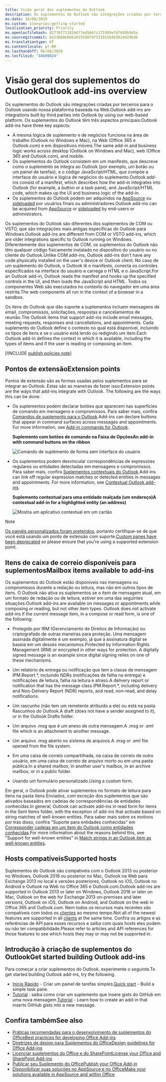 ```yaml
---
title: Visão geral dos suplementos do Outlook
description: Os suplementos do Outlook são integrações criadas por terceiros para o Outlook usando nossa plataforma baseada na Web.
ms.date: 10/09/2019
ms.custom: scenarios:getting-started
localization_priority: Priority
ms.openlocfilehash: 82778f7118166f7ed566fc175599efd7049b9d3a
ms.sourcegitcommit: be23b68eb661015508797333915b44381dd29bdb
ms.translationtype: HT
ms.contentlocale: pt-BR
ms.lasthandoff: 06/08/2020
ms.locfileid: "44609024"
---
```

# <a name="outlook-add-ins-overview"></a><span data-ttu-id="9202f-103">Visão geral dos suplementos do Outlook</span><span class="sxs-lookup"><span data-stu-id="9202f-103">Outlook add-ins overview</span></span>

<span data-ttu-id="9202f-104">Os suplementos do Outlook são integrações criadas por terceiros para o Outlook usando nossa plataforma baseada na Web.</span><span class="sxs-lookup"><span data-stu-id="9202f-104">Outlook add-ins are integrations built by third parties into Outlook by using our web-based platform.</span></span> <span data-ttu-id="9202f-105">Os suplementos do Outlook têm três aspectos principais:</span><span class="sxs-lookup"><span data-stu-id="9202f-105">Outlook add-ins have three key aspects:</span></span>

- <span data-ttu-id="9202f-106">A mesma lógica de suplemento e de negócios funciona na área de trabalho (Outlook no Windows e Mac), na Web (Office 365 e Outlook.com) e em dispositivos móveis.</span><span class="sxs-lookup"><span data-stu-id="9202f-106">The same add-in and business logic works across desktop (Outlook on Windows and Mac), web (Office 365 and Outlook.com), and mobile.</span></span>
- <span data-ttu-id="9202f-107">Os suplementos do Outlook consistem em um manifesto, que descreve como o suplemento se integra ao Outlook (por exemplo, um botão ou um painel de tarefas), e o código JavaScript/HTML, que compõe a interface do usuário e lógica de negócios do suplemento.</span><span class="sxs-lookup"><span data-stu-id="9202f-107">Outlook add-ins consist of a manifest, which describes how the add-in integrates into Outlook (for example, a button or a task pane), and JavaScript/HTML code, which makes up the UI and business logic of the add-in.</span></span>
- <span data-ttu-id="9202f-108">Os suplementos do Outlook podem ser adquiridos na [AppSource](https://appsource.microsoft.com) ou [sideloaded](sideload-outlook-add-ins-for-testing.md) por usuários finais ou administradores.</span><span class="sxs-lookup"><span data-stu-id="9202f-108">Outlook add-ins can be acquired from [AppSource](https://appsource.microsoft.com) or [sideloaded](sideload-outlook-add-ins-for-testing.md) by end-users or administrators.</span></span>

<span data-ttu-id="9202f-109">Os suplementos do Outlook são diferentes dos suplementos de COM ou VSTO, que são integrações mais antigas específicas do Outlook para Windows.</span><span class="sxs-lookup"><span data-stu-id="9202f-109">Outlook add-ins are different from COM or VSTO add-ins, which are older integrations specific to Outlook running on Windows.</span></span> <span data-ttu-id="9202f-110">Diferentemente dos suplementos de COM, os suplementos do Outlook não têm qualquer código fisicamente instalado no dispositivo do usuário ou no cliente do Outlook.</span><span class="sxs-lookup"><span data-stu-id="9202f-110">Unlike COM add-ins, Outlook add-ins don't have any code physically installed on the user's device or Outlook client.</span></span> <span data-ttu-id="9202f-111">No caso de um suplemento do Outlook, o Outlook lê o manifesto, conecta os controles especificados na interface do usuário e carrega o HTML e o JavaScript.</span><span class="sxs-lookup"><span data-stu-id="9202f-111">For an Outlook add-in, Outlook reads the manifest and hooks up the specified controls in the UI, and then loads the JavaScript and HTML.</span></span> <span data-ttu-id="9202f-112">Todos os componentes Web são executados no contexto do navegador em uma área restrita.</span><span class="sxs-lookup"><span data-stu-id="9202f-112">The web components all run in the context of a browser in a sandbox.</span></span>

<span data-ttu-id="9202f-113">Os itens do Outlook que dão suporte a suplementos incluem mensagens de email, compromissos, solicitações, respostas e cancelamentos de reunião.</span><span class="sxs-lookup"><span data-stu-id="9202f-113">The Outlook items that support add-ins include email messages, meeting requests, responses and cancellations, and appointments.</span></span> <span data-ttu-id="9202f-114">Cada suplemento do Outlook define o contexto no qual está disponível, incluindo os tipos de itens e se o usuário está lendo ou redigindo um item.</span><span class="sxs-lookup"><span data-stu-id="9202f-114">Each Outlook add-in defines the context in which it is available, including the types of items and if the user is reading or composing an item.</span></span>

[!INCLUDE [publish policies note](../includes/note-publish-policies.md)]

## <a name="extension-points"></a><span data-ttu-id="9202f-115">Pontos de extensão</span><span class="sxs-lookup"><span data-stu-id="9202f-115">Extension points</span></span>

<span data-ttu-id="9202f-p104">Pontos de extensão são as formas usadas pelos suplementos para se integrar ao Outlook. Estas são as maneiras de fazer isso:</span><span class="sxs-lookup"><span data-stu-id="9202f-p104">Extension points are the ways that add-ins integrate with Outlook. The following are the ways this can be done:</span></span>

- <span data-ttu-id="9202f-p105">Os suplementos podem declarar botões que aparecem nas superfícies de comando em mensagens e compromissos. Para saber mais, confira [Comandos de suplemento para o Outlook](add-in-commands-for-outlook.md).</span><span class="sxs-lookup"><span data-stu-id="9202f-p105">Add-ins can declare buttons that appear in command surfaces across messages and appointments. For more information, see [Add-in commands for Outlook](add-in-commands-for-outlook.md).</span></span>

    <span data-ttu-id="9202f-120">**Suplemento com botões de comando na Faixa de Opções**</span><span class="sxs-lookup"><span data-stu-id="9202f-120">**An add-in with command buttons on the ribbon**</span></span>

    ![Comando de suplemento de forma sem interface do usuário](../images/uiless-command-shape.png)

- <span data-ttu-id="9202f-p106">Os suplementos podem desvincular correspondências de expressões regulares ou entidades detectadas em mensagens e compromissos. Para saber mais, confira [Suplementos contextuais do Outlook](contextual-outlook-add-ins.md).</span><span class="sxs-lookup"><span data-stu-id="9202f-p106">Add-ins can link off regular expression matches or detected entities in messages and appointments. For more information, see [Contextual Outlook add-ins](contextual-outlook-add-ins.md).</span></span>

    <span data-ttu-id="9202f-124">**Suplemento contextual para uma entidade realçada (um endereço)**</span><span class="sxs-lookup"><span data-stu-id="9202f-124">**A contextual add-in for a highlighted entity (an address)**</span></span>

    ![Mostra um aplicativo contextual em um cartão](../images/outlook-detected-entity-card.png)


> [!NOTE]
> <span data-ttu-id="9202f-126">[Os painéis personalizados foram preteridos](https://developer.microsoft.com/outlook/blogs/make-your-add-ins-available-in-the-office-ribbon/), portanto certifique-se de que você está usando um ponto de extensão com suporte.</span><span class="sxs-lookup"><span data-stu-id="9202f-126">[Custom panes have been deprecated](https://developer.microsoft.com/outlook/blogs/make-your-add-ins-available-in-the-office-ribbon/) so please ensure that you're using a supported extension point.</span></span>

## <a name="mailbox-items-available-to-add-ins"></a><span data-ttu-id="9202f-127">Itens de caixa de correio disponíveis para suplementos</span><span class="sxs-lookup"><span data-stu-id="9202f-127">Mailbox items available to add-ins</span></span>

<span data-ttu-id="9202f-p107">Os suplementos do Outlook estão disponíveis nas mensagens ou compromissos durante a redação ou leitura, mas não em outros tipos de itens. O Outlook não ativa os suplementos se o item de mensagem atual, em um formato de redação ou de leitura, estiver em uma das seguintes situações:</span><span class="sxs-lookup"><span data-stu-id="9202f-p107">Outlook add-ins are available on messages or appointments while composing or reading, but not other item types. Outlook does not activate add-ins if the current message item, in a compose or read form, is one of the following:</span></span>

- <span data-ttu-id="9202f-p108">Protegido por IRM (Gerenciamento de Direitos de Informação) ou criptografado de outras maneiras para proteção. Uma mensagem assinada digitalmente é um exemplo, já que a assinatura digital se baseia em um desses mecanismos.</span><span class="sxs-lookup"><span data-stu-id="9202f-p108">Protected by Information Rights Management (IRM) or encrypted in other ways for protection. A digitally signed message is an example since digital signing relies on one of these mechanisms.</span></span>

- <span data-ttu-id="9202f-132">Um relatório de entrega ou notificação que tem a classe de mensagem IPM.Report.\*, incluindo NDRs (notificações de falha na entrega) e notificações de leitura, falha na leitura e atraso.</span><span class="sxs-lookup"><span data-stu-id="9202f-132">A delivery report or notification that has the message class IPM.Report.\*, including delivery and Non-Delivery Report (NDR) reports, and read, non-read, and delay notifications.</span></span>

- <span data-ttu-id="9202f-133">Um rascunho (não tem um remetente atribuído a ele) ou está na pasta Rascunhos do Outlook.</span><span class="sxs-lookup"><span data-stu-id="9202f-133">A draft (does not have a sender assigned to it), or in the Outlook Drafts folder.</span></span>

- <span data-ttu-id="9202f-134">Um arquivo .msg que é um anexo de outra mensagem.</span><span class="sxs-lookup"><span data-stu-id="9202f-134">A .msg or .eml file which is an attachment to another message.</span></span>

- <span data-ttu-id="9202f-135">Um arquivo .msg aberto no sistema de arquivos.</span><span class="sxs-lookup"><span data-stu-id="9202f-135">A .msg or .eml file opened from the file system.</span></span>

- <span data-ttu-id="9202f-136">Em uma caixa de correio compartilhada, na caixa de correio de outro usuário, em uma caixa de correio de arquivo morto ou em uma pasta pública.</span><span class="sxs-lookup"><span data-stu-id="9202f-136">In a shared mailbox, in another user's mailbox, in an archive mailbox, or in a public folder.</span></span>

- <span data-ttu-id="9202f-137">Usando um formulário personalizado.</span><span class="sxs-lookup"><span data-stu-id="9202f-137">Using a custom form.</span></span>

<span data-ttu-id="9202f-138">Em geral, o Outlook pode ativar suplementos no formato de leitura para itens na pasta Itens Enviados, com exceção dos suplementos que são ativados baseados em cadeias de correspondências de entidades conhecidas.</span><span class="sxs-lookup"><span data-stu-id="9202f-138">In general, Outlook can activate add-ins in read form for items in the Sent Items folder, with the exception of add-ins that activate based on string matches of well-known entities.</span></span> <span data-ttu-id="9202f-139">Para saber mais sobre os motivos por trás disso, confira "Suporte para entidades conhecidas" em [Corresponder cadeias em um item do Outlook como entidades conhecidas](match-strings-in-an-item-as-well-known-entities.md).</span><span class="sxs-lookup"><span data-stu-id="9202f-139">For more information about the reasons behind this, see "Support for well-known entities" in [Match strings in an Outlook item as well-known entities](match-strings-in-an-item-as-well-known-entities.md).</span></span>

## <a name="supported-hosts"></a><span data-ttu-id="9202f-140">Hosts compatíveis</span><span class="sxs-lookup"><span data-stu-id="9202f-140">Supported hosts</span></span>

<span data-ttu-id="9202f-141">Suplementos do Outlook são compatíveis com o Outlook 2013 ou posterior no Windows, Outlook 2016 ou posterior no Mac, Outlook na Web para Exchange 2013 no local e versões posteriores, Outlook no iOS, Outlook no Android e Outlook na Web no Office 365 e Outlook.com.</span><span class="sxs-lookup"><span data-stu-id="9202f-141">Outlook add-ins are supported in Outlook 2013 or later on Windows, Outlook 2016 or later on Mac, Outlook on the web for Exchange 2013 on-premises and later versions, Outlook on iOS, Outlook on Android, and Outlook on the web in Office 365 and Outlook.com.</span></span> <span data-ttu-id="9202f-142">Nem todos os recursos mais recentes são compatíveis com todos os [clientes](../reference/requirement-sets/outlook-api-requirement-sets.md#requirement-sets-supported-by-exchange-servers-and-outlook-clients) ao mesmo tempo.</span><span class="sxs-lookup"><span data-stu-id="9202f-142">Not all of the newest features are supported in all [clients](../reference/requirement-sets/outlook-api-requirement-sets.md#requirement-sets-supported-by-exchange-servers-and-outlook-clients) at the same time.</span></span> <span data-ttu-id="9202f-143">Confira os artigos e as referências de API para esses recursos e saiba com quais hosts eles podem ou não ter compatibilidade.</span><span class="sxs-lookup"><span data-stu-id="9202f-143">Please refer to articles and API references for those features to see which hosts they may or may not be supported in.</span></span>


## <a name="get-started-building-outlook-add-ins"></a><span data-ttu-id="9202f-144">Introdução à criação de suplementos do Outlook</span><span class="sxs-lookup"><span data-stu-id="9202f-144">Get started building Outlook add-ins</span></span>

<span data-ttu-id="9202f-145">Para começar a criar suplementos do Outlook, experimente o seguinte.</span><span class="sxs-lookup"><span data-stu-id="9202f-145">To get started building Outlook add-ins, try the following.</span></span>

- <span data-ttu-id="9202f-146">[Início Rápido](../quickstarts/outlook-quickstart.md) - Criar um painel de tarefas simples.</span><span class="sxs-lookup"><span data-stu-id="9202f-146">[Quick start](../quickstarts/outlook-quickstart.md) - Build a simple task pane.</span></span>
- <span data-ttu-id="9202f-147">[Tutorial](../tutorials/outlook-tutorial.md) : saiba como criar um suplemento que insere gists do GitHub em uma nova mensagem.</span><span class="sxs-lookup"><span data-stu-id="9202f-147">[Tutorial](../tutorials/outlook-tutorial.md) - Learn how to create an add-in that inserts GitHub gists into a new message.</span></span>


## <a name="see-also"></a><span data-ttu-id="9202f-148">Confira também</span><span class="sxs-lookup"><span data-stu-id="9202f-148">See also</span></span>

- [<span data-ttu-id="9202f-149">Práticas recomendadas para o desenvolvimento de suplementos do Office</span><span class="sxs-lookup"><span data-stu-id="9202f-149">Best practices for developing Office Add-ins</span></span>](../concepts/add-in-development-best-practices.md)
- [<span data-ttu-id="9202f-150">Diretrizes de design para Suplementos do Office</span><span class="sxs-lookup"><span data-stu-id="9202f-150">Design guidelines for Office Add-ins</span></span>](../design/add-in-design.md)
- [<span data-ttu-id="9202f-151">Licenciar suplementos do Office e do SharePoint</span><span class="sxs-lookup"><span data-stu-id="9202f-151">License your Office and SharePoint Add-ins</span></span>](/office/dev/store/license-your-add-ins)
- [<span data-ttu-id="9202f-152">Publicar seu Suplemento do Office</span><span class="sxs-lookup"><span data-stu-id="9202f-152">Publish your Office Add-in</span></span>](../publish/publish.md)
- [<span data-ttu-id="9202f-153">Disponibilizar suas soluções no AppSource e no Office</span><span class="sxs-lookup"><span data-stu-id="9202f-153">Make your solutions available in AppSource and within Office</span></span>](/office/dev/store/submit-to-the-office-store)
